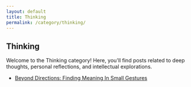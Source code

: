 ```yaml
---
layout: default
title: Thinking
permalink: /category/thinking/
---
```


<h2>Thinking</h2>
<p>Welcome to the Thinking category! Here, you'll find posts related to deep thoughts, personal reflections, and intellectual explorations.</p>

<!-- Here, you can list the posts that belong to this category -->
<ul>
  <li><a href="https://herbsilverman.github.io/startbootstrap-clean-blog-jekyll/thinking/2024/12/23/small-gestures.html">Beyond Directions: Finding Meaning In Small Gestures</a></li>
</ul>

